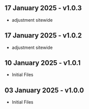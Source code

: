 ## 17 January 2025 - v1.0.3 ##
* adjustment sitewide

## 17 January 2025 - v1.0.2 ##
* adjustment sitewide

## 10 January 2025 - v1.0.1 ##

* Initial Files

## 03 January 2025 - v1.0.0 ##

* Initial Files
